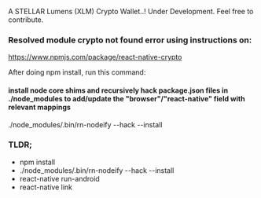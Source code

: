 A STELLAR Lumens (XLM) Crypto Wallet..!
Under Development. Feel free to contribute.

### Resolved module crypto not found error using instructions on:
https://www.npmjs.com/package/react-native-crypto

After doing npm install, run this command:
#### install node core shims and recursively hack package.json files in ./node_modules to add/update the "browser"/"react-native" field with relevant mappings 
./node_modules/.bin/rn-nodeify --hack --install

### TLDR; 
  * npm install
  * ./node_modules/.bin/rn-nodeify --hack --install
  * react-native run-android
  * react-native link
